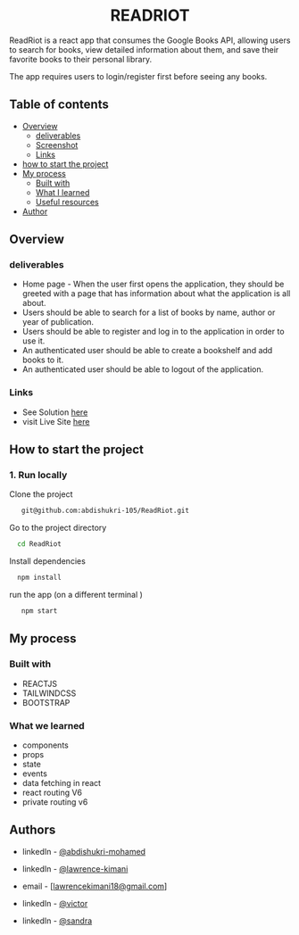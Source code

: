  # <center> READRIOT</center>
ReadRiot is a react app that consumes the Google Books API, allowing users to search for books, view detailed information about them, and save their favorite books to their personal library.

The app requires users to login/register  first before seeing any books.

## Table of contents

- [Overview](#overview)
  - [deliverables](#the-challenge)
  - [Screenshot](#screenshot)
  - [Links](#links)
- [how to start the project](#how-to-start-the-project)  
- [My process](#my-process)
  - [Built with](#built-with)
  - [What I learned](#what-i-learned)
  - [Useful resources](#useful-resources)
- [Author](#author)

## Overview

### deliverables



- Home page -  When the user first opens the application, they should be greeted with a page that has information about what the application is all about.
- Users should be able to search for a list of books by name, author or year of publication.
 - Users should be able to register and log in to the application in order to use it.
- An authenticated user should be able to create a bookshelf and add books to it.
- An authenticated user should be able to logout of the application.


### Links

- See Solution [here](https://github.com/abdishukri-105/ReadRiot)
- visit Live Site  [here](https://read-riot.vercel.app/)

## How to start the project

### 1.  Run locally

Clone the project

```bash
   git@github.com:abdishukri-105/ReadRiot.git
```

Go to the project directory

```bash
  cd ReadRiot
```

Install dependencies

```bash
  npm install
```


run the app (on a different terminal )

```bash
   npm start
```

## My process

### Built with
- REACTJS
- TAILWINDCSS
- BOOTSTRAP


### What we learned
 - components
 - props
 - state
 - events
 - data fetching in react 
 - react routing V6
 - private routing v6


## Authors


- linkedIn - [@abdishukri-mohamed](https://www.linkedin.com/in/abdishukri-mohamed/)

- linkedIn - [@lawrence-kimani](")
- email - [lawrencekimani18@gmail.com]

- linkedIn - [@victor](")

- linkedIn - [@sandra](")